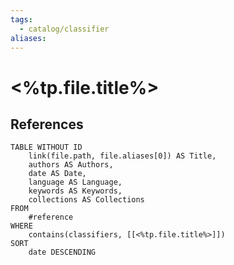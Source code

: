 ```yaml
---
tags:
  - catalog/classifier
aliases:
---
```


# <%tp.file.title%>

## References
```dataview
TABLE WITHOUT ID
    link(file.path, file.aliases[0]) AS Title,
    authors AS Authors,
    date AS Date,
    language AS Language,
    keywords AS Keywords,
    collections AS Collections
FROM
    #reference
WHERE
    contains(classifiers, [[<%tp.file.title%>]])
SORT
    date DESCENDING
```
